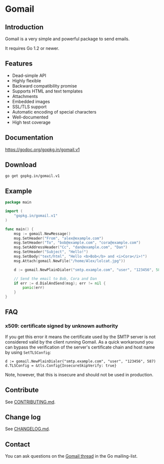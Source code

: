 # Gomail

## Introduction

Gomail is a very simple and powerful package to send emails.

It requires Go 1.2 or newer.


## Features

 * Dead-simple API
 * Highly flexible
 * Backward compatibility promise
 * Supports HTML and text templates
 * Attachments
 * Embedded images
 * SSL/TLS support
 * Automatic encoding of special characters
 * Well-documented
 * High test coverage


## Documentation

https://godoc.org/gopkg.in/gomail.v1


## Download

    go get gopkg.in/gomail.v1


## Example

```go
package main

import (
	"gopkg.in/gomail.v1"
)

func main() {
	msg := gomail.NewMessage()
	msg.SetHeader("From", "alex@example.com")
	msg.SetHeader("To", "bob@example.com", "cora@example.com")
	msg.SetAddressHeader("Cc", "dan@example.com", "Dan")
	msg.SetHeader("Subject", "Hello!")
	msg.SetBody("text/html", "Hello <b>Bob</b> and <i>Cora</i>!")
	msg.Attach(gomail.NewFile("/home/Alex/lolcat.jpg"))

	d := gomail.NewPlainDialer("smtp.example.com", "user", "123456", 587)

	// Send the email to Bob, Cora and Dan
	if err := d.DialAndSend(msg); err != nil {
		panic(err)
	}
}
```


## FAQ

### x509: certificate signed by unknown authority

If you get this error it means the certificate used by the SMTP server is not
considered valid by the client running Gomail. As a quick workaround you can
bypass the verification of the server's certificate chain and host name by using
`SetTLSConfig`:

    d := gomail.NewPlainDialer("smtp.example.com", "user", "123456", 587)
    d.TLSConfig = &tls.Config{InsecureSkipVerify: true}

Note, however, that this is insecure and should not be used in production.


## Contribute

See [CONTRIBUTING.md](CONTRIBUTING.md).


## Change log

See [CHANGELOG.md](CHANGELOG.md).


## Contact

You can ask questions on the [Gomail
thread](https://groups.google.com/d/topic/golang-nuts/ywPpNlmSt6U/discussion)
in the Go mailing-list.
